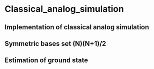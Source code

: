 # Classical_analog_simulation
## Implementation of classical analog simulation
## Symmetric bases set (N)(N+1)/2
## Estimation of ground state
